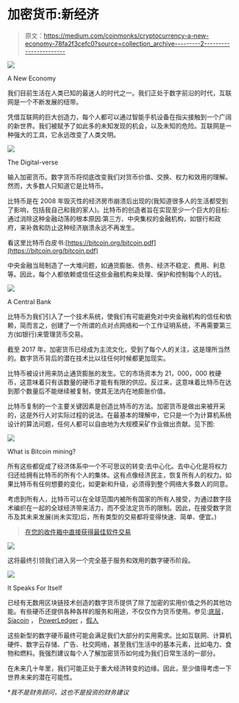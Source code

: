 # 加密货币:新经济

> 原文：<https://medium.com/coinmonks/cryptocurrency-a-new-economy-78fa2f3cefc0?source=collection_archive---------2----------------------->

![](img/ab86107b75873ab74184565039df07b8.png)

A New Economy

我们目前生活在人类已知的最迷人的时代之一。我们正处于数字前沿的时代，互联网是一个不断发展的纽带。

凭借互联网的巨大创造力，每个人都可以通过智能手机设备在指尖接触到一个广阔的新世界。我们被赋予了如此多的未知发现的机会，以及未知的危险。互联网是一种强大的工具，它永远改变了人类文明。

![](img/92a57e2890e509389dea3124c2e30ebe.png)

The Digital-verse

输入加密货币。数字货币将彻底改变我们对货币价值、交换、权力和效用的理解。然而，大多数人只知道它是比特币。

比特币是在 2008 年毁灭性的经济房市崩溃后出现的(我知道很多人的生活都受到了影响，包括我自己和我的家人)。比特币的创造者旨在实现至少一个巨大的目标:通过消除这种金融动荡的根本原因:第三方、中央集权的金融机构，如银行和政府，来补救和防止这种经济崩溃永远不再发生。

看这里比特币白皮书:[https://bitcoin.org/bitcoin.pdf](https://bitcoin.org/bitcoin.pdf)

中央金融当局制造了一大堆问题，如通货膨胀、债务、经济不稳定、费用、利息等。因此，每个人都依赖或信任这些金融机构来处理、保护和控制每个人的钱。

![](img/f358edf56dd815464371117c09a2cf07.png)

A Central Bank

比特币为我们引入了一个技术系统，使我们有可能避免对中央金融机构的信任和依赖，简而言之，创建了一个所谓的点对点网络和一个工作证明系统，不再需要第三方(如银行)来管理货币交易。

截至 2017 年，加密货币已经成为主流文化，受到了每个人的关注，这是理所当然的。数字货币背后的潜在技术比以往任何时候都更加现实。

比特币被设计用来防止通货膨胀的发生。它的市场资本为 21，000，000 枚硬币，这意味着只有该数量的硬币才能有有限的供应。反过来，这意味着比特币在达到那个数量后不能继续被复制，使其无法内在地膨胀价值。

比特币复制的一个主要关键因素是创造比特币的方法。加密货币是做出来被开采的，这是外行人对实际过程的说法。在最基本的理解中，它只是一个为计算机系统设计的算法问题，任何人都可以自由地为大规模采矿作业做出贡献。见下图:

![](img/d82b12e436738e51505d1f6d657f3168.png)

What is Bitcoin mining?

所有这些都促成了经济体系中一个不可思议的转变:去中心化。去中心化是将权力归还给拥有比特币的所有个人的集体。这有点像经济民主，恢复所有人的权力。如果比特币有任何想要的变化，如更新和升级，必须得到整个网络大多数人的同意。

考虑到所有人，比特币可以在全球范围内被所有国家的所有人接受，为通过数字技术编织在一起的全球经济带来活力，而不受法定货币的限制。因此，在接受数字货币及其未来发展(尚未实现)后，所有类型的交易都将变得快速、简单、便宜。)

> [在您的收件箱中直接获得最佳软件交易](https://coincodecap.com/?utm_source=coinmonks)

[![](img/7c0b3dfdcbfea594cc0ae7d4f9bf6fcb.png)](https://coincodecap.com/?utm_source=coinmonks)

这将最终引领我们进入另一个完全基于服务和效用的数字硬币阶段。

![](img/5b1d72666d4addc03cd3a12eab07a64f.png)

It Speaks For Itself

已经有无数用区块链技术创造的数字货币提供了除了加密的实用价值之外的其他功能。有些硬币还提供各种各样的服务和用途，不仅仅作为货币使用。参见:[底层](https://substratum.net/tag/blockchain/)， [Siacoin](https://sia.tech/) ， [PowerLedger](https://powerledger.io/) ，[假人](https://golem.network/)

这些新型的数字硬币最终可能会满足我们大部分的实用需求。比如互联网、计算机硬件、数字云存储、广告、社交网络，甚至我们生活中的基本元素，比如电力、食物和燃料。我强烈建议每个人了解加密货币如何成为我们日常生活的一部分。

在未来几十年里，我们可能正处于重大经济转变的边缘。因此，至少值得考虑一下世界未来的潜在可能性。

**我不是财务顾问，这也不是投资的财务建议*